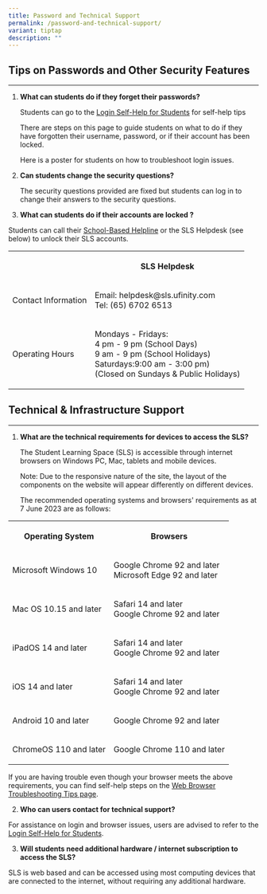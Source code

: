```yaml
---
title: Password and Technical Support
permalink: /password-and-technical-support/
variant: tiptap
description: ""
---
```

<h2>Tips on Passwords and Other Security Features</h2>
<hr>
<ol data-tight="true" class="tight">
<li>
<p><strong>What can students do if they forget their passwords?</strong>
</p>
<p>Students can go to the <a href="/login-troubleshooting/authentication/log-in-with-mims-student/" rel="noopener noreferrer nofollow" target="_blank">Login Self-Help for Students</a> for
self-help tips</p>
<p>There are steps on this page to guide students on what to do if they have
forgotten their username, password, or if their account has been locked.</p>
<p>Here is a poster for students on how to troubleshoot login issues.</p>
</li>
<li>
<p><strong>Can students change the security questions?</strong>
</p>
<p>The security questions provided are fixed but students can log in to change
their answers to the security questions.</p>
</li>
<li>
<p><strong>What can students do if their accounts are locked ?</strong>
</p>
</li>
</ol>
<p>Students can call their <a href="/login-troubleshooting/get-help/get-help-from-your-school/" rel="noopener noreferrer nofollow" target="_blank">School-Based Helpline</a> or
the SLS Helpdesk (see below) to unlock their SLS accounts.</p>
<table style="minWidth: 50px">
<colgroup>
<col>
<col>
</colgroup>
<tbody>
<tr>
<th rowspan="1" colspan="1">
<p></p>
</th>
<th rowspan="1" colspan="1">
<p>SLS Helpdesk</p>
</th>
</tr>
<tr>
<td rowspan="1" colspan="1">
<p>Contact Information</p>
</td>
<td rowspan="1" colspan="1">
<p>Email: helpdesk@sls.ufinity.com
<br>Tel: (65) 6702 6513</p>
</td>
</tr>
<tr>
<td rowspan="1" colspan="1">
<p>Operating Hours</p>
</td>
<td rowspan="1" colspan="1">
<p>Mondays - Fridays:
<br>4 pm - 9 pm (School Days)
<br>9 am - 9 pm (School Holidays)
<br>Saturdays:9:00 am - 3:00 pm)
<br>(Closed on Sundays &amp; Public Holidays)</p>
</td>
</tr>
</tbody>
</table>
<h2>Technical &amp; Infrastructure Support</h2>
<hr>
<ol>
<li>
<p><strong>What are the technical requirements for devices to access the SLS?</strong>
</p>
<p>The Student Learning Space (SLS) is accessible through internet browsers
on Windows PC, Mac, tablets and mobile devices.</p>
<p>Note: Due to the responsive nature of the site, the layout of the components
on the website will appear differently on different devices.</p>
<p>The recommended operating systems and browsers' requirements as at 7 June
2023 are as follows:</p>
</li>
</ol>
<table style="minWidth: 50px">
<colgroup>
<col>
<col>
</colgroup>
<tbody>
<tr>
<th rowspan="1" colspan="1">
<p>Operating System</p>
</th>
<th rowspan="1" colspan="1">
<p>Browsers</p>
</th>
</tr>
<tr>
<td rowspan="1" colspan="1">
<p>Microsoft Windows 10</p>
</td>
<td rowspan="1" colspan="1">
<p>Google Chrome 92 and later
<br>Microsoft Edge 92 and later</p>
</td>
</tr>
<tr>
<td rowspan="1" colspan="1">
<p>Mac OS 10.15 and later</p>
</td>
<td rowspan="1" colspan="1">
<p>Safari 14 and later
<br>Google Chrome 92 and later</p>
</td>
</tr>
<tr>
<td rowspan="1" colspan="1">
<p>iPadOS 14 and later</p>
</td>
<td rowspan="1" colspan="1">
<p>Safari 14 and later
<br>Google Chrome 92 and later</p>
</td>
</tr>
<tr>
<td rowspan="1" colspan="1">
<p>iOS 14 and later</p>
</td>
<td rowspan="1" colspan="1">
<p>Safari 14 and later
<br>Google Chrome 92 and later</p>
</td>
</tr>
<tr>
<td rowspan="1" colspan="1">
<p>Android 10 and later</p>
</td>
<td rowspan="1" colspan="1">
<p>Google Chrome 92 and later</p>
</td>
</tr>
<tr>
<td rowspan="1" colspan="1">
<p>ChromeOS 110 and later</p>
</td>
<td rowspan="1" colspan="1">
<p>Google Chrome 110 and later</p>
</td>
</tr>
</tbody>
</table>
<p>If you are having trouble even though your browser meets the above requirements,
you can find self-help steps on the <a href="/login-troubleshooting/technical-issues/web-browser-troubleshooting-tips/" rel="noopener noreferrer nofollow" target="_blank">Web Browser Troubleshooting Tips page</a>.</p>
<ol start="2" data-tight="true" class="tight">
<li>
<p><strong>Who can users contact for technical support?</strong>
</p>
</li>
</ol>
<p>For assistance on login and browser issues, users are advised to refer
to the <a href="/login-troubleshooting/authentication/log-in-with-mims-student/" rel="noopener noreferrer nofollow" target="_blank">Login Self-Help for Students</a>.</p>
<ol start="3" data-tight="true" class="tight">
<li>
<p><strong>Will students need additional hardware / internet subscription to access the SLS?</strong>
</p>
</li>
</ol>
<p>SLS is web based and can be accessed using most computing devices that
are connected to the internet, without requiring any additional hardware.</p>
